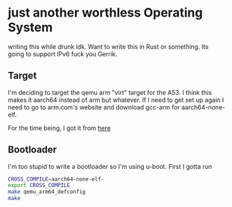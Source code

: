 # just another worthless Operating System
writing this while drunk idk. Want to write this in Rust or something. Its
going to support IPv6 fuck you Gerrik.

## Target
I'm deciding to target the qemu arm "virt" target for the A53. I think this
makes it aarch64 instead of arm but whatever. If I need to get set up again I
need to go to arm.com's website and download gcc-arm for aarch64-none-elf.

For the time being, I got it from [here](https://developer.arm.com/downloads/-/gnu-a)

## Bootloader
I'm too stupid to write a bootloader so I'm using u-boot. First I gotta run
```bash
CROSS_COMPILE=aarch64-none-elf-
export CROSS_COMPILE
make qemu_arm64_defconfig
make
```